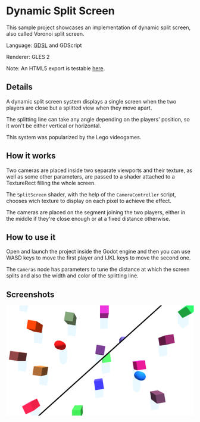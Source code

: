 # Dynamic Split Screen

This sample project showcases an implementation of dynamic
split screen, also called Voronoi split screen.

Language: [GDSL](https://docs.godotengine.org/en/latest/tutorials/shading/shading_reference/shading_language.html) and GDScript

Renderer: GLES 2

Note: An HTML5 export is testable
[here](https://benjaminnavarro.github.io/godot_dynamic_split_screen/index.html).

## Details

A dynamic split screen system displays a single screen when
the two players are close but a splitted view when they move apart.

The splitting line can take any angle depending on the players'
position, so it won't be either vertical or horizontal.

This system was popularized by the Lego videogames.

## How it works

Two cameras are placed inside two separate viewports and their
texture, as well as some other parameters, are passed to a
shader attached to a TextureRect filling the whole screen.

The `SplitScreen` shader, with the help of the `CameraController`
script, chooses wich texture to display on each pixel to
achieve the effect.

The cameras are placed on the segment joining the two players,
either in the middle if they're close enough or at a fixed
distance otherwise. 

## How to use it

Open and launch the project inside the Godot engine and then
you can use WASD keys to move the first player and IJKL keys
to move the second one.

The `Cameras` node has parameters to tune the distance at
which the screen splits and also the width and color of
the splitting line.

## Screenshots

![Screenshots](screenshots/splitscreen.png)
